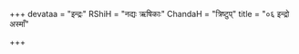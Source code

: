 +++
devataa = "इन्द्रः"
RShiH = "नद्यः ऋषिकाः"
ChandaH = "त्रिष्टुप्"
title = "०६ इन्द्रो अस्माँ"

+++
